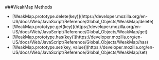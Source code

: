###WeakMap Methods
<ul>
  <li>
    [WeakMap.prototype.delete(key)](https://developer.mozilla.org/en-US/docs/Web/JavaScript/Reference/Global_Objects/WeakMap/delete)
  </li>
  <li>
    [WeakMap.prototype.get(key)](https://developer.mozilla.org/en-US/docs/Web/JavaScript/Reference/Global_Objects/WeakMap/get)
  </li>
  <li>
    [WeakMap.prototype.has(key)](https://developer.mozilla.org/en-US/docs/Web/JavaScript/Reference/Global_Objects/WeakMap/has)
  </li>
  <li>
    [WeakMap.prototype.set(key, value)](https://developer.mozilla.org/en-US/docs/Web/JavaScript/Reference/Global_Objects/WeakMap/set)
  </li>
</ul>

